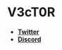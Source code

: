 # V3cT0R

- **[Twitter](https://twitter.com/MeV3cT0R)** 
- **[Discord](https://discord.gg/RQeAQjp)**
